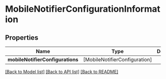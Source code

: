 # MobileNotifierConfigurationInformation

## Properties
Name | Type | Description | Notes
------------ | ------------- | ------------- | -------------
**mobileNotifierConfigurations** | [MobileNotifierConfiguration] |  | [optional] 

[[Back to Model list]](../README.md#documentation-for-models) [[Back to API list]](../README.md#documentation-for-api-endpoints) [[Back to README]](../README.md)


